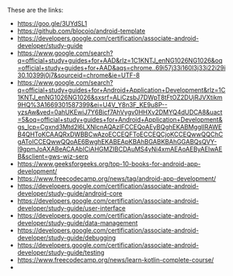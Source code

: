 These are the links:
- https://goo.gle/3UYdSL1
- https://github.com/blocoio/android-template
- https://developers.google.com/certification/associate-android-developer/study-guide
- https://www.google.com/search?q=official+study+guides+for+AAD&rlz=1C1KNTJ_enNG1026NG1026&oq=official+study+guides+for+AAD&aqs=chrome..69i57j33i160l3j33i22i29i30.10399j0j7&sourceid=chrome&ie=UTF-8
- https://www.google.com/search?q=official+study+guides+for+Android+Application+Development&rlz=1C1KNTJ_enNG1026NG1026&sxsrf=ALiCzsbJ7DWpT8tFtOZ2DUjRJVXtikm9HQ%3A1669301587399&ei=U4V_Y8n3F_KE9u8P--yzsAw&ved=0ahUKEwiJ7Y6Bicf7AhVygv0HHXv2DMYQ4dUDCA8&uact=5&oq=official+study+guides+for+Android+Application+Development&gs_lcp=Cgxnd3Mtd2l6LXNlcnAQAzIFCCEQoAEyBQghEKABMggIIRAWEB4QHToKCAAQRxDWBBCwAzoECCEQFToECCEQCjoKCCEQwwQQChCgAToICCEQwwQQoAE6BwghEKABEApKBAhBGABKBAhGGABQsQVY-l9gpmJoAXABeACAAbICiAHGMZIBCDAuMS4yNi4xmAEAoAEByAEIwAEB&sclient=gws-wiz-serp
- https://www.geeksforgeeks.org/top-10-books-for-android-app-development/
- https://www.freecodecamp.org/news/tag/android-app-development/
- https://developers.google.com/certification/associate-android-developer/study-guide/android-core
- https://developers.google.com/certification/associate-android-developer/study-guide/user-interface
- https://developers.google.com/certification/associate-android-developer/study-guide/data-management
- https://developers.google.com/certification/associate-android-developer/study-guide/debugging
- https://developers.google.com/certification/associate-android-developer/study-guide/testing
- https://www.freecodecamp.org/news/learn-kotlin-complete-course/
- 
